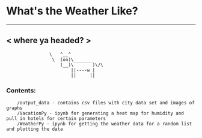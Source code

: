 # What's the Weather Like?

 __________________
< where ya headed? >
 ------------------
                    \   ^__^
                     \  (oo)\_______
                        (__)\       )\/\
                            ||----w |
                            ||     ||


### Contents:

		/output_data - contains csv files with city data set and images of graphs
        /VacationPy - ipynb for generating a heat map for humidity and pull in hotels for certain parameters
        /WeatherPy - ipynb for getting the weather data for a random list and plotting the data